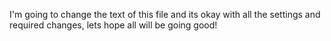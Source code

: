 ---
---
I'm going to change the text of this file and its okay with all the settings and required changes, lets hope all will be going good!
